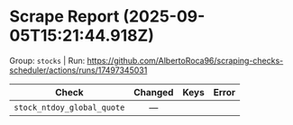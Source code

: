 # Scrape Report (2025-09-05T15:21:44.918Z)

Group: `stocks`  |  Run: https://github.com/AlbertoRoca96/scraping-checks-scheduler/actions/runs/17497345031

| Check | Changed | Keys | Error |
|---|:---:|:--|:--|
| `stock_ntdoy_global_quote` | — |  |  |
